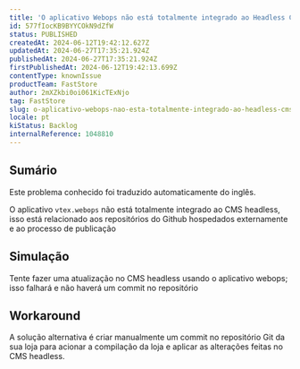 ```yaml
---
title: 'O aplicativo Webops não está totalmente integrado ao Headless CMS'
id: 577fIocKB9BYYCOkN9dZfW
status: PUBLISHED
createdAt: 2024-06-12T19:42:12.627Z
updatedAt: 2024-06-27T17:35:21.924Z
publishedAt: 2024-06-27T17:35:21.924Z
firstPublishedAt: 2024-06-12T19:42:13.699Z
contentType: knownIssue
productTeam: FastStore
author: 2mXZkbi0oi061KicTExNjo
tag: FastStore
slug: o-aplicativo-webops-nao-esta-totalmente-integrado-ao-headless-cms
locale: pt
kiStatus: Backlog
internalReference: 1048810
---
```


## Sumário

<div class="alert alert-info">
  <p>Este problema conhecido foi traduzido automaticamente do inglês.</p>
</div>


O aplicativo `vtex.webops` não está totalmente integrado ao CMS headless, isso está relacionado aos repositórios do Github hospedados externamente e ao processo de publicação

## Simulação


Tente fazer uma atualização no CMS headless usando o aplicativo webops; isso falhará e não haverá um commit no repositório



## Workaround


A solução alternativa é criar manualmente um commit no repositório Git da sua loja para acionar a compilação da loja e aplicar as alterações feitas no CMS headless.




